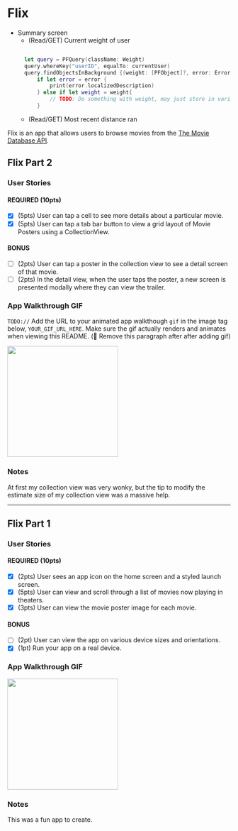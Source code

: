 # Flix

* Summary screen
  * (Read/GET) Current weight of user
  ```swift

    let query = PFQuery(className: Weight)
    query.whereKey("userID", equalTo: currentUser)
    query.findObjectsInBackground {(weight: [PFObject]?, error: Error?) in
        if let error = error {
            print(error.localizedDescription)
        } else if let weight = weight{
            // TODO: Do something with weight, may just store in variable
        }
   ```
  * (Read/GET) Most recent distance ran

Flix is an app that allows users to browse movies from the [The Movie Database API](http://docs.themoviedb.apiary.io/#).


## Flix Part 2

### User Stories

#### REQUIRED (10pts)
- [x] (5pts) User can tap a cell to see more details about a particular movie.
- [x] (5pts) User can tap a tab bar button to view a grid layout of Movie Posters using a CollectionView.

#### BONUS
- [ ] (2pts) User can tap a poster in the collection view to see a detail screen of that movie.
- [ ] (2pts) In the detail view, when the user taps the poster, a new screen is presented modally where they can view the trailer.

### App Walkthrough GIF
`TODO://` Add the URL to your animated app walkthough `gif` in the image tag below, `YOUR_GIF_URL_HERE`. Make sure the gif actually renders and animates when viewing this README. (🚫 Remove this paragraph after after adding gif)

<img src="http://g.recordit.co/VF2wm0Ehn0.gif" width=250><br>

### Notes
At first my collection view was very wonky, but the tip to modify the estimate size of my collection view was a massive help.

---

## Flix Part 1

### User Stories

#### REQUIRED (10pts)
- [x] (2pts) User sees an app icon on the home screen and a styled launch screen.
- [x] (5pts) User can view and scroll through a list of movies now playing in theaters.
- [x] (3pts) User can view the movie poster image for each movie.

#### BONUS
- [ ] (2pt) User can view the app on various device sizes and orientations.
- [x] (1pt) Run your app on a real device.

### App Walkthrough GIF

<img src="http://g.recordit.co/EZoVVKGcCa.gif" width=250><br>

### Notes
This was a fun app to create.
